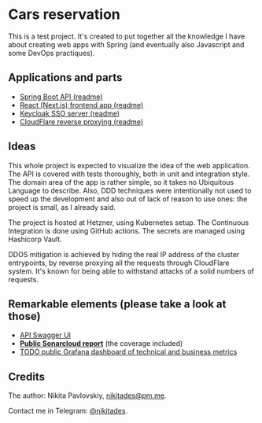 # Cars reservation

This is a test project. It's created to put together all the knowledge I have about creating web apps with Spring (and eventually also Javascript and some DevOps practiques).

## Applications and parts

- [Spring Boot API (readme)](apps/api/README.md)
- [React (Next.js) frontend app (readme)](apps/website/README.md)
- [Keycloak SSO server (readme)](apps/keycloak/README.md)
- [CloudFlare reverse proxying (readme)](REVERSE-PROXYING.md)

## Ideas

This whole project is expected to visualize the idea of the web application. The API is covered with tests thoroughly, both in unit and integration style. The domain area of the app is rather simple, so it takes no Ubiquitous Language to describe. Also, DDD techniques were intentionally not used to speed up the development and also out of lack of reason to use ones: the project is small, as I already said.

The project is hosted at Hetzner, using Kubernetes setup.
The Continuous Integration is done using GitHub actions.
The secrets are managed using Hashicorp Vault.

DDOS mitigation is achieved by hiding the real IP address of the cluster entrypoints, by reverse proxying all the requests through CloudFlare system. It's known for being able to withstand attacks of a solid numbers of requests.

## Remarkable elements (please take a look at those)

- [API Swagger UI](https://cars-reservation-api.nikitades.com/open/swagger-ui)
- [**Public Sonarcloud report**](https://sonarcloud.io/summary/new_code?id=leathermen_carres_api) (the coverage included)
- [TODO public Grafana dashboard of technical and business metrics](somewhere)

## Credits

The author: Nikita Pavlovskiy, [nikitades@pm.me](nikitades@pm.me).

Contact me in Telegram: [@nikitades](https://t.me/nikitades).